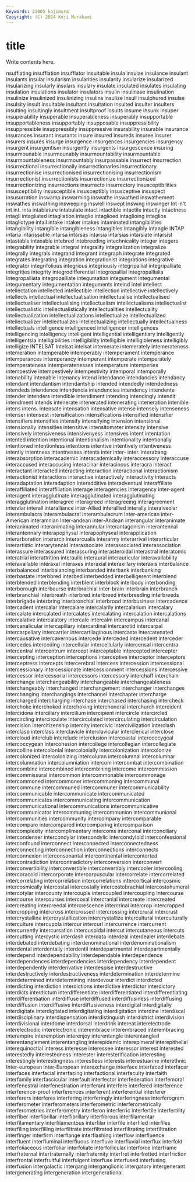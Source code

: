 ```yaml
---
Keywords: 22005 kojimura
Copyright: (C) 2024 Koji Murakami
---
```


# title

Write contents here.



nsufflating insufflation insufflator
insuitable insula insulae insulance insulant insulants insular insularism insularities insularity
insularize insularized insularizing insularly insulars insulary insulate insulated insulates insulating
insulation insulations insulator insulators insulin insulinase insulination insulinize insulinized insulinizing
insulins insulize Insull insulphured insulse insulsity insult insultable insultant insultation
insulted insulter insulters insulting insultingly insultment insultproof insults insume insunk
insuper insuperability insuperable insuperableness insuperably insupportable insupportableness insupportably insupposable insuppressibility
insuppressible insuppressibly insuppressive insurability insurable insurance insurances insurant insurants insure
insured insureds insuree insurer insurers insures insurge insurgence insurgences insurgencies
insurgency insurgent insurgentism insurgently insurgents insurgescence insuring insurmounable insurmounably insurmountability
insurmountable insurmountableness insurmountably insurpassable insurrect insurrection insurrectional insurrectionally insurrectionaries insurrectionary
insurrectionise insurrectionised insurrectionising insurrectionism insurrectionist insurrectionists insurrectionize insurrectionized insurrectionizing insurrections
insurrecto insurrectory insusceptibilities insusceptibility insusceptible insusceptibly insusceptive insuspect insusurration inswamp
inswarming inswathe inswathed inswathement inswathes inswathing insweeping inswell inswept inswing
inswinger Int in't int int. inta intablature intabulate intact intactible
intactile intactly intactness intagli intagliated intagliation intaglio intaglioed intaglioing intaglios
intagliotype intail intake intaker intakes intaminated intangibilities intangibility intangible intangibleness
intangibles intangibly intangle INTAP intaria intarissable intarsa intarsas intarsia intarsias
intarsiate intarsist intastable intaxable intebred intebreeding intechnicality integer integers integrability
integrable integral integrality integralization integralize integrally integrals integrand integrant integraph
integrate integrated integrates integrating integration integrationist integrations integrative integrator integrifolious
integrious integriously integripallial integripalliate integrities integrity integrodifferential integropallial Integropallialia Integropalliata
integropalliate integumation integument integumental integumentary integumentation integuments inteind intel intellect
intellectation intellected intellectible intellection intellective intellectively intellects intellectual intellectualisation intellectualise
intellectualised intellectualiser intellectualising intellectualism intellectualisms intellectualist intellectualistic intellectualistically intellectualities intellectuality
intellectualization intellectualizations intellectualize intellectualized intellectualizer intellectualizes intellectualizing intellectually intellectualness intellectuals
intelligence intelligenced intelligencer intelligences intelligencing intelligency intelligent intelligential intelligentiary intelligently
intelligentsia intelligibilities intelligibility intelligible intelligibleness intelligibly intelligize INTELSAT Intelsat intelsat
intemerate intemerately intemerateness intemeration intemperable intemperably intemperament intemperance intemperances intemperancy
intemperant intemperate intemperately intemperateness intemperatenesses intemperature intemperies intempestive intempestively intempestivity
intemporal intemporally intenability intenable intenancy intend intendance intendancies intendancy intendant
intendantism intendantship intended intendedly intendedness intendeds intendence intendencia intendencies intendency
intendente intender intenders intendible intendiment intending intendingly intendit intendment intends
intenerate intenerated intenerating inteneration intenible intens intens. intensate intensation intensative
intense intensely intenseness intenser intensest intensification intensifications intensified intensifier intensifiers
intensifies intensify intensifying intension intensional intensionally intensities intensitive intensitometer intensity
intensive intensively intensiveness intensivenyess intensives intent intentation intented intention intentional
intentionalism intentionality intentionally intentioned intentionless intentions intentive intentively intentiveness intently
intentness intentnesses intents inter inter- inter. interabang interabsorption interacademic interacademically
interaccessory interaccuse interaccused interaccusing interacinar interacinous interacra interact interactant interacted
interacting interaction interactional interactionism interactionist interactions interactive interactively interactivity interacts
interadaptation interadaption interadditive interadventual interaffiliate interaffiliated interaffiliation interage interagencies interagency
inter-agent interagent interagglutinate interagglutinated interagglutinating interagglutination interagree interagreed interagreeing interagreement
interalar interall interalliance inter-Allied interallied interally interalveolar interambulacra interambulacral interambulacrum
Inter-american inter-American interamnian Inter-andean inter-Andean interangular interanimate interanimated interanimating interannular
interantagonism interantennal interantennary interapophysal interapophyseal interapplication interarboration interarch interarcualis interarmy
interarrival interarticular interartistic interarytenoid interassociate interassociated interassociation interassure interassured interassuring
interasteroidal interastral interatomic interatrial interattrition interaulic interaural interauricular interavailability interavailable
interaxal interaxes interaxial interaxillary interaxis interbalance interbalanced interbalancing interbanded interbank
interbanking interbastate interbbred interbed interbedded interbelligerent interblend interblended interblending interblent
interblock interbody interbonding interborough interbourse interbrachial inter-brain interbrain interbranch interbranchial
interbreath interbred interbreed interbreeding interbreeds interbrigade interbring interbronchial interbrood interbusiness
intercadence intercadent intercalar intercalare intercalarily intercalarium intercalary intercalate intercalated intercalates
intercalating intercalation intercalations intercalative intercalatory intercale intercalm intercampus intercanal intercanalicular
intercapillary intercardinal intercarotid intercarpal intercarpellary intercarrier intercartilaginous intercaste intercatenated intercausative
intercavernous intercede interceded intercedent interceder intercedes interceding intercellular intercellularly intercensal
intercentra intercentral intercentrum intercept interceptable intercepted intercepter intercepting interception interceptions
interceptive interceptor interceptors interceptress intercepts intercerebral intercess intercession intercessional intercessionary
intercessionate intercessionment intercessions intercessive intercessor intercessorial intercessors intercessory interchaff interchain
interchange interchangeability interchangeable interchangeableness interchangeably interchanged interchangement interchanger interchanges interchanging
interchangings interchannel interchapter intercharge intercharged intercharging interchase interchased interchasing intercheck
interchoke interchoked interchoking interchondral interchurch intercident Intercidona interciliary intercilium intercipient
intercircle intercircled intercircling intercirculate intercirculated intercirculating intercirculation intercision intercitizenship intercity
intercivic intercivilization interclash interclasp interclass interclavicle interclavicular interclerical interclose intercloud
interclub interclude interclusion intercoastal intercoccygeal intercoccygean intercohesion intercollege intercollegian intercollegiate
intercolline intercolonial intercolonially intercolonization intercolonize intercolonized intercolonizing intercolumn intercolumnal intercolumnar
intercolumnation intercolumniation intercom intercombat intercombination intercombine intercombined intercombining intercome intercommission
intercommissural intercommon intercommonable intercommonage intercommoned intercommoner intercommoning intercommunal intercommune intercommuned
intercommuner intercommunicability intercommunicable intercommunicate intercommunicated intercommunicates intercommunicating intercommunication intercommunicational intercommunications
intercommunicative intercommunicator intercommuning intercommunion intercommunional intercommunities intercommunity intercompany intercomparable intercompare
intercompared intercomparing intercomparison intercomplexity intercomplimentary intercoms interconal interconciliary intercondenser intercondylar
intercondylic intercondyloid interconfessional interconfound interconnect interconnected interconnectedness interconnecting interconnection interconnections
interconnects interconnexion interconsonantal intercontinental intercontorted intercontradiction intercontradictory interconversion interconvert interconvertibility
interconvertible interconvertibly intercooler intercooling intercoracoid intercorporate intercorpuscular intercorrelate intercorrelated intercorrelating
intercorrelation intercorrelations intercortical intercosmic intercosmically intercostal intercostally intercostobrachial intercostohumeral intercotylar
intercounty intercouple intercoupled intercoupling Intercourse intercourse intercourses intercoxal intercranial intercreate
intercreated intercreating intercreedal intercrescence intercrinal intercrop intercropped intercropping intercross intercrossed
intercrossing intercrural intercrust intercrystalline intercrystallization intercrystallize intercultural interculturally interculture intercupola
intercur intercurl intercurrence intercurrent intercurrently intercursation intercuspidal intercut intercutaneous intercuts
intercutting intercystic interdash interdata interdeal interdealer interdebate interdebated interdebating interdenominational
interdenominationalism interdental interdentally interdentil interdepartmental interdepartmentally interdepend interdependability interdependable interdependence
interdependences interdependencies interdependency interdependent interdependently interderivative interdespise interdestructive interdestructively interdestructiveness
interdetermination interdetermine interdetermined interdetermining interdevour interdict interdicted interdicting interdiction interdictions
interdictive interdictor interdictory interdicts interdictum interdifferentiate interdifferentiated interdifferentiating interdifferentiation interdiffuse
interdiffused interdiffusiness interdiffusing interdiffusion interdiffusive interdiffusiveness interdigital interdigitally interdigitate interdigitated
interdigitating interdigitation interdine interdiscal interdisciplinary interdispensation interdistinguish interdistrict interdivision interdivisional
interdome interdorsal interdrink intereat interelectrode interelectrodic interelectronic interembrace interembraced interembracing
interempire interemption interenjoy interentangle interentangled interentanglement interentangling interepidemic interepimeral interepithelial
interequinoctial interess interesse interessee interessor interest interested interestedly interestedness interester
interesterification interesting interestingly interestingness interestless interests interestuarine interethnic Inter-european inter-European
interexchange interface interfaced interfacer interfaces interfacial interfacing interfactional interfaculty interfaith
interfamily interfascicular interfault interfector interfederation interfemoral interfenestral interfenestration interferant interfere
interfered interference interference-proof interferences interferent interferential interferer interferers interferes interfering
interferingly interferingness interferogram interferometer interferometers interferometric interferometrically interferometries interferometry interferon
interferric interfertile interfertility interfiber interfibrillar interfibrillary interfibrous interfilamentar interfilamentary interfilamentous
interfilar interfile interfiled interfiles interfiling interfilling interfiltrate interfiltrated interfiltrating interfiltration
interfinger interfirm interflange interflashing interflow interfluence interfluent interfluminal interfluous interfluve
interfluvial interflux interfold interfoliaceous interfoliar interfoliate interfollicular interforce interframe interfraternal
interfraternally interfraternity interfret interfretted interfriction interfrontal interfruitful interfulgent interfuse interfused
interfusing interfusion intergalactic intergang interganglionic intergatory intergenerant intergenerating intergeneration intergenerational
